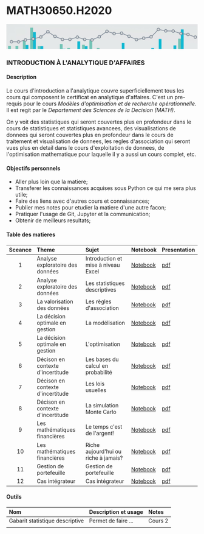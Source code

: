 # MATH30650.H2020
![banner](media/aa_banner.jpg)
### INTRODUCTION À L'ANALYTIQUE D'AFFAIRES

#### Description
Le cours d'introduction a l'analytique couvre superficiellement tous les cours qui composent le certificat en analytique d'affaires. C'est un pre-requis pour le cours *Modèles d'optimisation et de recherche opérationnelle*. Il est regit par le *Departement des Sciences de la Decision (MATH)*. 

On y voit des statistiques qui seront couvertes plus en profondeur dans le cours de statistiques et statistiques avancees, des visualisations de donnees qui seront couvertes plus en profondeur dans le cours de traitement et visualisation de donnees, les regles d'association qui seront vues plus en detail dans le cours d'exploitation de donnees, de l'optimisation mathematique pour laquelle il y a aussi un cours complet, etc.

#### Objectifs personnels

- Aller plus loin que la matiere;
- Transferer les connaissances acquises sous Python ce qui me sera plus utile;
- Faire des liens avec d'autres cours et connaissances;
- Publier mes notes pour etudier la matiere d'une autre facon;
- Pratiquer l'usage de Git, Jupyter et la communication;
- Obtenir de meilleurs resultats;

#### Table des matieres

| Sceance | Theme                               | Sujet                                | Notebook       | Presentation |
| :-----: | :---------------------------------- | :----------------------------------- | :------------- | :----------- |
|    1    | Analyse exploratoire des données    | Introduction et mise à niveau Excel  | [Notebook][00] | [pdf][s00]   |
|    2    | Analyse exploratoire des données    | Les statistiques descriptives        | [Notebook][01] | [pdf][s01]   |
|    3    | La valorisation des données         | Les règles d'association             | [Notebook][02] | [pdf][s02]   |
|    4    | La décision optimale en gestion     | La modélisation                      | [Notebook][03] | [pdf][s03]   |
|    5    | La décision optimale en gestion     | L'optimisation                       | [Notebook][04] | [pdf][s04]   |
|    6    | Décison en contexte d'incertitude   | Les bases du calcul en probabilité   | [Notebook][05] | [pdf][s05]   |
|    7    | Décison en contexte d'incertitude   | Les lois usuelles                    | [Notebook][06] | [pdf][s06]   |
|    8    | Décison en contexte d'incertitude   | La simulation Monte Carlo            | [Notebook][07] | [pdf][s07]   |
|    9    | Les mathématiques financières       | Le temps c'est de l'argent!          | [Notebook][08] | [pdf][s08]   |
|    10   | Les mathématiques financières       | Riche aujourd'hui ou riche à jamais? | [Notebook][09] | [pdf][s09]   |
|    11   | Gestion de portefeuille             | Gestion de portefeuille              | [Notebook][10] | [pdf][s10]   |
|    12   | Cas intégrateur                     | Cas intégrateur                      | [Notebook][11] | [pdf][s11]   |

[00]: cours/Notes01.ipynb
[01]: cours/Notes02.ipynb
[02]: cours/Notes03.ipynb
[03]: cours/Notes04.ipynb
[04]: cours/Notes05.ipynb
[05]: cours/Notes06.ipynb
[06]: cours/Notes07.ipynb
[07]: cours/Notes08.ipynb
[08]: cours/Notes09.ipynb
[09]: cours/Notes10.ipynb
[10]: cours/Notes11.ipynb
[11]: cours/Notes12.ipynb

[s00]: cours/notes/Sceance01.pdf
[s01]: cours/notes/Sceance02.pdf
[s02]: cours/notes/Sceance03.pdf
[s03]: cours/notes/Sceance04.pdf
[s04]: cours/notes/Sceance05.pdf
[s05]: cours/notes/Sceance06.pdf
[s06]: cours/notes/Sceance07.pdf
[s07]: cours/notes/Sceance08.pdf
[s08]: cours/notes/Sceance09.pdf
[s09]: cours/notes/Sceance10.pdf
[s10]: cours/notes/Sceance11.pdf
[s11]: cours/notes/Sceance12.pdf

#### Outils

| Nom                             | Description et usage                          | Notes                               | 
| :------------------------------ | :-------------------------------------------- | :---------------------------------- |
| Gabarit statistique descriptive | Permet de faire ...                           | Cours 2                             |
|                                 |                                               |                                     |

